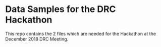 # Data Samples for the DRC Hackathon

This repo contains the 2 files which are needed for the Hackathon at the December 2018 DRC Meeting.
